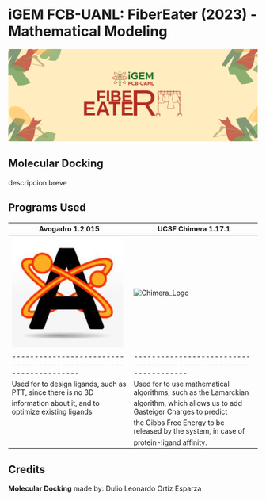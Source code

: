 # iGEM FCB-UANL: FiberEater (2023) - Mathematical Modeling 
![FiberEater_Logo2023](https://github.com/j-gorm/MathModel-FiberEater-2023-iDL-FCB-UANL/blob/main/Images/COVERGitHub.png?raw=true)

## Molecular Docking
descripcion breve

## Programs Used

| Avogadro 1.2.015                                                  | UCSF Chimera 1.17.1                                              |
| ----------------------------------------------------------------- | ---------------------------------------------------------------- |
| ![Avogadro_Logo](Images/AvogadroLogo.jpeg)                        | ![Chimera_Logo](ChimeraLogo/dog.jpeg)                            |
| ----------------------------------------------------------------- | ---------------------------------------------------------------- |
| Used for to design ligands, such as PTT, since there is no 3D     | Used for to use mathematical algorithms, such as the Lamarckian  |
| information about it, and to optimize existing ligands            | algorithm, which allows us to add Gasteiger Charges to predict   |
|                                                                   | the Gibbs Free Energy to be released by the system, in case of   |
|                                                                   | protein-ligand affinity.                                         |

## Credits
__Molecular Docking__ made by: Dulio Leonardo Ortiz Esparza